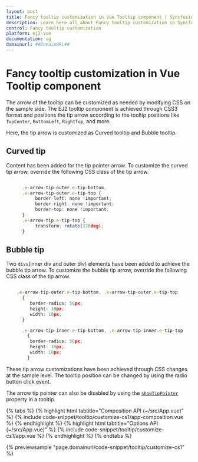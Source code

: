 ```yaml
---
layout: post
title: Fancy tooltip customization in Vue Tooltip component | Syncfusion
description: Learn here all about Fancy tooltip customization in Syncfusion Vue Tooltip component of Syncfusion Essential JS 2 and more.
control: Fancy tooltip customization 
platform: ej2-vue
documentation: ug
domainurl: ##DomainURL##
---
```


# Fancy tooltip customization in Vue Tooltip component

The arrow of the tooltip can be customized as needed by modifying CSS on the sample side. The EJ2 tooltip component is achieved through CSS3 format and positions the tip arrow according to the tooltip positions like `TopCenter`, `BottomLeft`, `RightTop`, and more.

Here, the tip arrow is customized as Curved tooltip and Bubble tooltip.

## Curved tip

Content has been added for the tip pointer arrow. To customize the curved tip arrow, override the following CSS class of the tip arrow.

```ts

      .e-arrow-tip-outer.e-tip-bottom,
      .e-arrow-tip-outer.e-tip-top {
           border-left: none !important;
           border-right: none !important;
           border-top: none !important;
      }
      .e-arrow-tip.e-tip-top {
           transform: rotate(170deg);
      }

```

## Bubble tip

Two `divs`(inner div and outer div) elements have been added to achieve the bubble tip arrow. To customize the bubble tip arrow, override the following CSS class of the tip arrow.

```ts

    .e-arrow-tip-outer.e-tip-bottom, .e-arrow-tip-outer.e-tip-top
      {
         border-radius: 50px;
         height: 10px;
         width: 10px;
      }

      .e-arrow-tip-inner.e-tip-bottom, .e-arrow-tip-inner.e-tip-top
        {
         border-radius: 50px;
         height: 10px;
         width: 10px;
        }
```

These tip arrow customizations have been achieved through CSS changes at the sample level. The tooltip position can be changed by using the radio button click event.

The arrow tip pointer can also be disabled by using the [`showTipPointer`](https://ej2.syncfusion.com/vue/documentation/api/tooltip/#showtippointer) property in a tooltip.

{% tabs %}
{% highlight html tabtitle="Composition API (~/src/App.vue)" %}
{% include code-snippet/tooltip/customize-cs1/app-composition.vue %}
{% endhighlight %}
{% highlight html tabtitle="Options API (~/src/App.vue)" %}
{% include code-snippet/tooltip/customize-cs1/app.vue %}
{% endhighlight %}
{% endtabs %}
        
{% previewsample "page.domainurl/code-snippet/tooltip/customize-cs1" %}